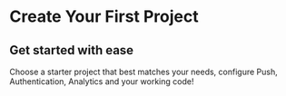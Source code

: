 # Create Your First Project
## Get started with ease

Choose a starter project that best matches your needs, configure Push, Authentication, Analytics and your working code!
